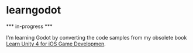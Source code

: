 # learngodot

*** in-progress ***

I'm learning Godot by converting the code samples from my obsolete book [Learn Unity 4 for iOS Game Developmen](https://github.com/technicat/learnunity).




